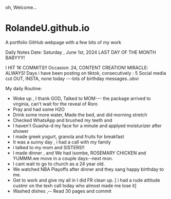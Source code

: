 oh, Welcome...
# RolandeU.github.io
A portfolio GitHub webpage with a few bits of my work

Daily Notes
Date: Saturday , June 1st, 2024
LAST DAY OF THE MONTH BABYYY!

I HIT 1K COMMITS!!
Occasion: 24, CONTENT CREATION!
MIRACLE: ALWAYS!
Days i have been posting on tiktok, consecutively : 5 
Social media cut OUT, INSTA, none today ---lots of birthday messages..obvi 

My daily Routine:
- Woke up , I thank GOD, Talked to MOM--- the package arrived to virginia, can't wait for the reveal of Roro
- Pray and had some H2O
- Drink some more water, Made the bed, and did morning stretch
- Checked WhatsApp and brushed my teeth and
- I haven't Guasha-d my face for a minute and applyed moisturizer after shower
- I made greek yogurt, granola and fruits for breakfast 
- It was a sunny day , i had a call with my family
- i talked to my mom and SISTERS!!
- I made dinner , and We had isombe, ROSEMARY CHICKEN and YUMMM.we move in a couple days--next mon.
- I cant wait to go to church as a 24 year old.
- We watched NBA Playoffs after dinner and they sang happy birthday to me.
- Get to work and give my all in I did FR clean up.
[ i had a rude attitude custmr on the texh call today who almost made me lose it]
- Washed dishes ,-- Read 30 pages and commit


